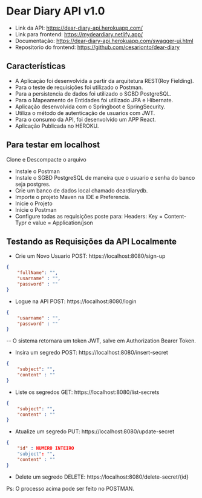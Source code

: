 # Dear Diary API v1.0 
- Link da API: https://dear-diary-api.herokuapp.com/ 
- Link para frontend: https://mydeardiary.netlify.app/ 
- Documentação: https://dear-diary-api.herokuapp.com/swagger-ui.html 
- Repositorio do frontend: https://github.com/cesarionto/dear-diary 

## Características

- A Aplicação foi desenvolvida a partir da arquitetura REST(Roy Fielding).
- Para o teste de requisições foi utilizado o Postman.
- Para a persistencia de dados foi utilizado o SGBD PostgreSQL.
- Para o Mapeamento de Entidades foi utilizado JPA e Hibernate.
- Aplicação desenvolvida com o Springboot e SpringSecurity.
- Utiliza o método de autenticação de usuarios com JWT.
- Para o consumo da API, foi desenvolvido um APP React.
- Aplicação Publicada no HEROKU.

## Para testar em localhost
Clone e Descompacte o arquivo <br/>
- Instale o Postman
- Instale o SGBD PostgreSQL de maneira que o usuario e senha do banco seja postgres.
- Crie um banco de dados local chamado deardiarydb.
- Importe o projeto Maven na IDE e Preferencia. 
- Inicie o Projeto
- Inicie o Postman
- Configure todas as requisições poste para: Headers: Key = Content-Typr e value = Application/json
## Testando as Requisições da API Localmente
- Crie um Novo Usuario POST: https://localhost:8080/sign-up
```json
{
    "fullName": "",
    "usarname" : "",
    "password" : ""
}
```
- Logue na API POST: https://localhost:8080/login
```json
{
    "usarname" : "",
    "password" : ""
}
```
-- O sistema retornara um token JWT, salve em Authorization Bearer Token.
<br/>
- Insira um segredo POST: https://localhost:8080/insert-secret
```json
{
    "subject": "",
    "content" : ""
}
```
- Liste os segredos GET: https://localhost:8080/list-secrets
```json
{
    "subject": "",
    "content" : ""
}
```
- Atualize um segredo PUT: https://localhost:8080/update-secret
```json
{
    "id" : NUMERO INTEIRO
    "subject": "",
    "content" : ""
}
```
- Delete um segredo DELETE: https://localhost:8080/delete-secret/{id}

Ps: O processo acima pode ser feito no POSTMAN.
<br/>
